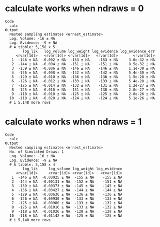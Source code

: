 # calculate works when ndraws = 0

    Code
      calc
    Output
      Nested sampling estimates <ernest_estimate>
      Log. Volume: -16 ± NA
      Log. Evidence: -9 ± NA
      # A tibble: 5,158 x 5
            log_lik   log_volume log_weight log_evidence log_evidence_err
         <rvar[1d]>   <rvar[1d]> <rvar[1d]>   <rvar[1d]>       <rvar[1d]>
       1  -146 ± NA  -0.002 ± NA  -153 ± NA    -153 ± NA     3.0e-32 ± NA
       2  -144 ± NA  -0.004 ± NA  -151 ± NA    -151 ± NA     8.5e-32 ± NA
       3  -139 ± NA  -0.006 ± NA  -146 ± NA    -146 ± NA     1.1e-30 ± NA
       4  -136 ± NA  -0.008 ± NA  -142 ± NA    -142 ± NA     5.4e-30 ± NA
       5  -129 ± NA  -0.010 ± NA  -136 ± NA    -136 ± NA     1.5e-28 ± NA
       6  -126 ± NA  -0.012 ± NA  -133 ± NA    -133 ± NA     5.4e-28 ± NA
       7  -125 ± NA  -0.014 ± NA  -132 ± NA    -131 ± NA     1.2e-27 ± NA
       8  -125 ± NA  -0.016 ± NA  -131 ± NA    -130 ± NA     2.0e-27 ± NA
       9  -118 ± NA  -0.018 ± NA  -125 ± NA    -125 ± NA     2.8e-26 ± NA
      10  -118 ± NA  -0.020 ± NA  -124 ± NA    -124 ± NA     5.1e-26 ± NA
      # i 5,148 more rows

# calculate works when ndraws = 1

    Code
      calc
    Output
      Nested sampling estimates <ernest_estimate>
      No. of Simulated Draws: 1
      Log. Volume: -16 ± NA
      Log. Evidence: -9 ± NA
      # A tibble: 5,158 x 4
            log_lik     log_volume log_weight log_evidence
         <rvar[1d]>     <rvar[1d]> <rvar[1d]>   <rvar[1d]>
       1  -146 ± NA  -0.00025 ± NA  -155 ± NA    -155 ± NA
       2  -144 ± NA  -0.00131 ± NA  -152 ± NA    -151 ± NA
       3  -139 ± NA  -0.00373 ± NA  -145 ± NA    -145 ± NA
       4  -136 ± NA  -0.00427 ± NA  -144 ± NA    -144 ± NA
       5  -129 ± NA  -0.00636 ± NA  -136 ± NA    -136 ± NA
       6  -126 ± NA  -0.00930 ± NA  -133 ± NA    -133 ± NA
       7  -125 ± NA  -0.00980 ± NA  -133 ± NA    -132 ± NA
       8  -125 ± NA  -0.01016 ± NA  -133 ± NA    -132 ± NA
       9  -118 ± NA  -0.01026 ± NA  -128 ± NA    -128 ± NA
      10  -118 ± NA  -0.01142 ± NA  -125 ± NA    -125 ± NA
      # i 5,148 more rows

